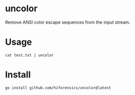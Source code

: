 # uncolor
Remove ANSI color escape sequences from the input stream.

# Usage
```console
cat test.txt | uncolor
```

# Install
```console
go install github.com/hiforensics/uncolor@latest
```
